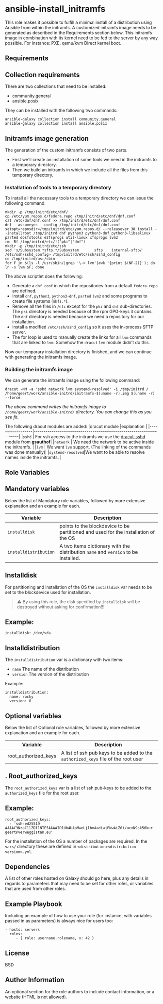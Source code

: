 ansible-install_initramfs
=========================
This role makes it possible to fulfill a minimal install of a distribution using Ansible from within the initramfs. A customized initramfs image needs to be generated as described in the Requirements section below. This initramfs image in combination with its kernel need to be fed to the server by any way possible. For instance: PXE, qemu/kvm Direct kernel boot.


Requirements
------------

Collection requirements
-----------------------
There are two collections that need to be installed:
* community.general
* ansible.posix

They can be installed with the following two commands:

```
ansible-galaxy collection install community.general
ansible-galaxy collection install ansible.posix
```

Initramfs image generation
--------------------------

The generation of the custom initramfs consists of two parts.<br> 
- First we'll create an installation of some tools we need in the initramfs to a temporary directory. 
- Then we build an initramfs in which we include all the files from this temporary directory.

### Installation of tools to a temporary directory

To install all the necessary tools to a temporary directory we can issue the following command:

```
mkdir -p /tmp/initrd/etc/dnf/
cp /etc/yum.repos.d/fedora.repo /tmp/initrd/etc/dnf/dnf.conf 
cat /etc/dnf/dnf.conf >> /tmp/initrd/etc/dnf/dnf.conf 
dnf --assumeyes --config /tmp/initrd/etc/dnf/dnf.conf --setopt=reposdir=/tmp/initrd/etc/yum.repos.d/ --releasever 38 install --installroot /tmp/initrd dnf python3 python3-dnf python3-libselinux parted dosfstools e2fsprogs util-linux xfsprogs lvm2
rm -Rf /tmp/initrd/etc/!("pki"|"dnf")
mkdir -p /tmp/initrd/etc/ssh
sed 's/Subsystem.*sftp.*/Subsystem       sftp    internal-sftp/' /etc/ssh/sshd_config> /tmp/initrd/etc/ssh/sshd_config
cd /tmp/initrd/usr/sbin
for F in $(ls -l /usr/sbin/|grep '\-> lvm'|awk '{print $(NF-2)}'); do ln -s lvm $F; done
```

The above scriptlet does the following:
-  Generate a `dnf.conf` in which the repositories from a default `fedora.repo` are defined.
- Install `dnf`, `python3`, `python3-dnf`, `parted` `lvm2` and some programs to create file systems (`mkfs.*`).
- Remove all the files in `/etc` except for the `pki` and `dnf` sub-directories. The `pki` directory is needed because of the rpm GPG-keys it contains. The `dnf` directory is needed because we need a repository for our installation.
- Install a modified `/etc/ssh/sshd_config` so it uses the in-process SFTP server.
- The for loop is used to manually create the links for all `lvm` commands that are linked to `lvm`. Somehow the `dracut` `lvm` module didn't do this.

Now our temporary installation directory is finished, and we can continue with generating the initramfs image.

### Building the initramfs image

We can generate the initramfs image using the following command:

```
dracut -NM -a "sshd network lvm systemd-resolved" -i /tmp/initrd / /home/geert/work/ansible-initrd/initramfs-$(uname -r).img $(uname -r) --force
```
*The above command writes the initramfs image to `/home/geert/work/ansible-initrd/` directory. You can change this as you see fit.*

The following dracut modules are added:
|dracut module     |explanation                                                           |
|------------------|----------------------------------------------------------------------|
|`sshd`            | For ssh access to the initramfs we use the [dracut-sshd](https://github.com/gsauthof/dracut-sshd) module from **gsauthof**|
|`network`         | We need the network to be active inside the initramfs.                |
|`lvm`             | We want `lvm` support. (The linking of the commands was done manually)|
|`systemd-resolved`|We want to be able to resolve names inside the initramfs.              |


Role Variables
--------------

Mandatory variables
-------------------

Below the list of Mandatory role variables, followed by more extensive explanation and an example for each.

|Variable|Description|
|---------------------|-----------------------------------------------------------------------------------|
|`installdisk`        |points to the blockdevice to be partitioned and used for the installation of the OS|
|`installdistribution`|A two items dictionary with the distribution `name` and `version` to be installed. |

Installdisk
-----------
For partitioning and installation of the OS the `installdisk` var needs to be set to the blockdevice used for installation.

> :warning:
By using this role, the disk specified by `installdisk` will be destroyed without asking for confirmation!!!

Example:
--------

```
installdisk: /dev/vda
```

Installdistribution
-------------------
The `installdistribution` var is a dictionary with two items:
* `name` The name of the distribution
* `version` The version of the distribution

Example:

```
installdistribution:
  name: rocky
  version: 8
```

Optional variables
------------------

Below the list of Optional role variables, followed by more extensive explanation and an example for each.

|Variable|Description|
|--------|-----------|
|root_authorized_keys|A list of ssh pub keys to be added to the `authorized_keys` file of the root user
.
Root_authorized_keys
--------------------
The `root_authorized_keys` var is a list of ssh pub-keys to be added to the `authorized_keys` file for the root user.

Example:
--------

```
root_authorized_keys:
  - 'ssh-ed25519 AAAAC3NzaC1lZDI1NTE5AAAAIDlUb4UApMweLjlbmAadiwjPNwAiZ0i/ucxN9sk50kur geert@verweggistan.eu'
```

For the installation of the OS a number of packages are required. In the `vars/` directory these are defined in `<distribution><distribution version>.yml`.

Dependencies
------------

A list of other roles hosted on Galaxy should go here, plus any details in regards to parameters that may need to be set for other roles, or variables that are used from other roles.

Example Playbook
----------------

Including an example of how to use your role (for instance, with variables passed in as parameters) is always nice for users too:

    - hosts: servers
      roles:
         - { role: username.rolename, x: 42 }

License
-------

BSD

Author Information
------------------

An optional section for the role authors to include contact information, or a website (HTML is not allowed).
